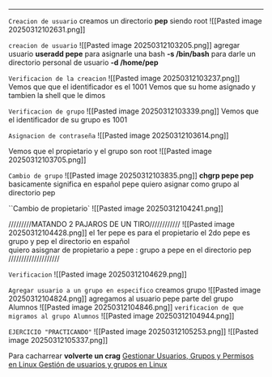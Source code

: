 

------
`Creacion de usuario`
creamos un directorio **pep** siendo root
![[Pasted image 20250312102631.png]]


`creacion de usuario`
![[Pasted image 20250312103205.png]]
agregar usuario **useradd  pepe**
para asignarle una bash **-s /bin/bash**
para darle un directorio personal de usuario **-d /home/pep**



`Verificacion de la creacion`
![[Pasted image 20250312103237.png]]
Vemos que  que el identificador es el 1001
Vemos que su home asignado y tambien la shell que le dimos


`Verificacion de grupo`
![[Pasted image 20250312103339.png]]
Vemos que el identificador de su grupo es 1001


`Asignacion de contraseña`
![[Pasted image 20250312103614.png]]

Vemos que el propietario y el grupo son root
![[Pasted image 20250312103705.png]]


`Cambio de grupo`
![[Pasted image 20250312103835.png]]
**chgrp pepe pep**  basicamente significa en español
pepe quiero asignar como grupo al directorio pep

``Cambio de propietario`
![[Pasted image 20250312104241.png]]


/////////MATANDO 2 PAJAROS DE UN TIRO////////////
![[Pasted image 20250312104428.png]]
el 1er pepe es para el propietario
el 2do pepe es grupo
y pep el directorio
en español  
quiero asisgnar de propietario a pepe : grupo a pepe en el directorio pep
////////////////////



`Verificacion`
![[Pasted image 20250312104629.png]]



`Agregar usuario a un grupo en especifico`
creamos grupo
![[Pasted image 20250312104824.png]]
agregamos al usuario pepe parte del grupo Alumnos 
![[Pasted image 20250312104846.png]]
`verificacion de que migramos al grupo Alumnos`
![[Pasted image 20250312104944.png]]


`EJERCICIO "PRACTICANDO"`
![[Pasted image 20250312105253.png]]  ![[Pasted image 20250312105337.png]]


Para cacharrear    **volverte un crag**
[Gestionar Usuarios, Grupos y Permisos en Linux ](https://computernewage.com/2016/05/22/gestionar-usuarios-y-permisos-en-linux/)
[Gestión de usuarios y grupos en Linux ](https://atareao.es/como/gestion-de-usuarios-y-grupos-en-linux/)
